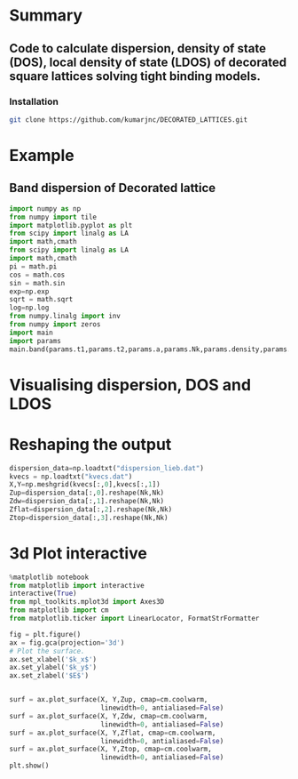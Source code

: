# Summary 
## Code to calculate dispersion, density of state (DOS), local density of state (LDOS) of decorated square lattices solving tight binding models.

### Installation
```bash
git clone https://github.com/kumarjnc/DECORATED_LATTICES.git
```

# Example
## Band dispersion of Decorated lattice
```python
import numpy as np 
from numpy import tile
import matplotlib.pyplot as plt
from scipy import linalg as LA
import math,cmath
from scipy import linalg as LA
import math,cmath
pi = math.pi
cos = math.cos
sin = math.sin
exp=np.exp
sqrt = math.sqrt
log=np.log
from numpy.linalg import inv
from numpy import zeros
import main
import params
main.band(params.t1,params.t2,params.a,params.Nk,params.density,params.mass,params.dim,params.totomega,params.m,params.sigma,square=True)
``` 
# Visualising dispersion, DOS and LDOS
# Reshaping the output
```python
dispersion_data=np.loadtxt("dispersion_lieb.dat")
kvecs = np.loadtxt("kvecs.dat")
X,Y=np.meshgrid(kvecs[:,0],kvecs[:,1])
Zup=dispersion_data[:,0].reshape(Nk,Nk)
Zdw=dispersion_data[:,1].reshape(Nk,Nk)
Zflat=dispersion_data[:,2].reshape(Nk,Nk)
Ztop=dispersion_data[:,3].reshape(Nk,Nk)
```
# 3d Plot interactive
```python
%matplotlib notebook
from matplotlib import interactive
interactive(True)
from mpl_toolkits.mplot3d import Axes3D
from matplotlib import cm
from matplotlib.ticker import LinearLocator, FormatStrFormatter

fig = plt.figure()
ax = fig.gca(projection='3d')
# Plot the surface.
ax.set_xlabel('$k_x$')
ax.set_ylabel('$k_y$')
ax.set_zlabel('$E$')


surf = ax.plot_surface(X, Y,Zup, cmap=cm.coolwarm,
                       linewidth=0, antialiased=False)
surf = ax.plot_surface(X, Y,Zdw, cmap=cm.coolwarm,
                       linewidth=0, antialiased=False)
surf = ax.plot_surface(X, Y,Zflat, cmap=cm.coolwarm,
                       linewidth=0, antialiased=False)
surf = ax.plot_surface(X, Y,Ztop, cmap=cm.coolwarm,
                       linewidth=0, antialiased=False)
plt.show()
```

